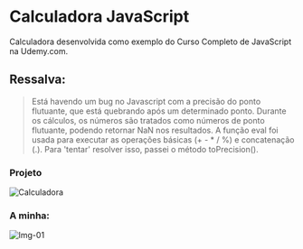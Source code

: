 # Calculadora JavaScript
Calculadora desenvolvida como exemplo do Curso Completo de JavaScript na Udemy.com.

## Ressalva: 
> Está havendo um bug no Javascript com a precisão do ponto flutuante, que está quebrando após um determinado ponto.
> Durante os cálculos, os números são tratados como números de ponto flutuante, podendo retornar NaN nos resultados.
> A função eval foi usada para executar as operações básicas (+ - * / %) e concatenação (.).
> Para 'tentar' resolver isso, passei o método toPrecision().


### Projeto
![Calculadora](https://firebasestorage.googleapis.com/v0/b/hcode-com-br.appspot.com/o/calculadora-hcode.jpg?alt=media&token=5406aa3f-b965-401c-9b4e-654609c78b33)

### A minha:
![Img-01](https://user-images.githubusercontent.com/66520712/129284501-1bf56510-e5a4-4238-a3f1-293f765230b0.jpg)
